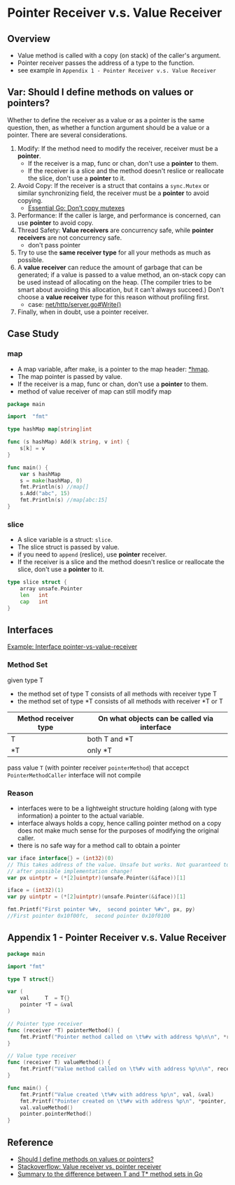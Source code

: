 # Pointer Receiver v.s. Value Receiver

## Overview
- Value method is called with a copy (on stack) of the caller's argument.
- Pointer receiver passes the address of a type to the function.
- see example in `Appendix 1 - Pointer Receiver v.s. Value Receiver`

## Var: Should I define methods on values or pointers?
Whether to define the receiver as a value or as a pointer is the same question, then, as whether a function argument should be a value or a pointer. There are several considerations.

1. Modify: If the method need to modify the receiver, receiver must be a **pointer**.
    - If the receiver is a map, func or chan, don't use a **pointer** to them.
    - If the receiver is a slice and the method doesn't reslice or reallocate the slice, don't use a **pointer** to it.
2. Avoid Copy: If the receiver is a struct that contains a `sync.Mutex` or similar synchronizing field, the receiver must be a **pointer** to avoid copying.
    - [ Essential Go: Don’t copy mutexes](https://www.programming-books.io/essential/go/mutex-gotchas-1c78058100ed4b45aab9461f69c05ecd#3968befb-6d13-46b8-819c-459f9df67793)
3. Performance: If the caller is large, and performance is concerned, can use **pointer** to avoid copy.
4. Thread Safety: **Value receivers** are concurrency safe, while **pointer receivers** are not concurrency safe.
    - don't pass pointer 
5. Try to use the **same receiver type** for all your methods as much as possible.
6. A **value receiver** can reduce the amount of garbage that can be generated; if a value is passed to a value method, an on-stack copy can be used instead of allocating on the heap. (The compiler tries to be smart about avoiding this allocation, but it can't always succeed.) Don't choose a **value receiver** type for this reason without profiling first.
    - case: [net/http/server.go#Write()](https://github.com/golang/go/blob/a1053ed6107a8301a62be9d1f2da8fa387bfefea/src/net/http/server.go#L713-L718)
7. Finally, when in doubt, use a pointer receiver.

## Case Study
### map
- A map variable, after make, is a pointer to the map header: [*hmap](https://go.dev/src/runtime/map.go). 
- The map pointer is passed by value.
- If the receiver is a map, func or chan, don't use a **pointer** to them.
- method of value receiver of map can still modify map 
```go
package main

import  "fmt"

type hashMap map[string]int

func (s hashMap) Add(k string, v int) {
    s[k] = v
}

func main() {
    var s hashMap
    s = make(hashMap, 0)
    fmt.Println(s) //map[]
    s.Add("abc", 15)
    fmt.Println(s) //map[abc:15]
}
```

### slice
- A slice variable is a struct: `slice`. 
- The slice struct is passed by value.
- if you need to `append` (reslice), use **pointer** receiver.
- If the receiver is a slice and the method doesn't reslice or reallocate the slice, don't use a **pointer** to it.
```go
type slice struct {
    array unsafe.Pointer
    len   int
    cap   int
}
```

## Interfaces
[Example: Interface pointer-vs-value-receiver](https://github.com/agronskiy/golang-episodes/tree/main/pointer-vs-value-receiver)

### Method Set
given type T
- the method set of type T consists of all methods with receiver type T
- the method set of type *T consists of all methods with receiver *T or T

| Method receiver type | On what objects can be called via interface |
|----------------------|---------------------------------------------|
| T                    | both T and *T                               |
| *T                   | only *T                                     |

pass value `T` (with pointer receiver `pointerMethod`) that accepct `PointerMethodCaller` interface will not compile

### Reason
-  interfaces were to be a lightweight structure holding (along with type information) a pointer to the actual variable.
- interface always holds a copy, hence calling pointer method on a copy does not make much sense for the purposes of modifying the original caller.
- there is no safe way for a method call to obtain a pointer


```go
var iface interface{} = (int32)(0)
// This takes address of the value. Unsafe but works. Not guaranteed to work
// after possible implementation change!
var px uintptr = (*[2]uintptr)(unsafe.Pointer(&iface))[1]

iface = (int32)(1)
var py uintptr = (*[2]uintptr)(unsafe.Pointer(&iface))[1]

fmt.Printf("First pointer %#v,  second pointer %#v", px, py)
//First pointer 0x10f00fc,  second pointer 0x10f0100
```

## Appendix 1 - Pointer Receiver v.s. Value Receiver
```go
package main

import "fmt"

type T struct{}

var (
	val     T  = T{}
	pointer *T = &val
)

// Pointer type receiver
func (receiver *T) pointerMethod() {
	fmt.Printf("Pointer method called on \t%#v with address %p\n\n", *receiver, receiver)
}

// Value type receiver
func (receiver T) valueMethod() {
	fmt.Printf("Value method called on \t%#v with address %p\n\n", receiver, &receiver)
}

func main() {
	fmt.Printf("Value created \t%#v with address %p\n", val, &val)
	fmt.Printf("Pointer created on \t%#v with address %p\n", *pointer, pointer)
	val.valueMethod()
	pointer.pointerMethod()
}
```

## Reference
- [Should I define methods on values or pointers?](https://go.dev/doc/faq#methods_on_values_or_pointers)
- [Stackoverflow: Value receiver vs. pointer receiver](https://stackoverflow.com/questions/27775376/value-receiver-vs-pointer-receiver)
- [Summary to the difference between T and T* method sets in Go](https://gronskiy.com/posts/2020-04-golang-pointer-vs-value-methods/)